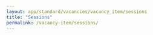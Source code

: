 ```yaml
---
layout: app/standard/vacancies/vacancy_item/sessions
title: "Sessions"
permalink: /vacancy-item/sessions/
---
```


<!--- This child document initializes the page in Jekyll. -->
